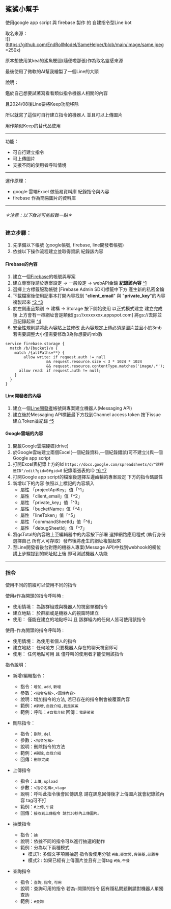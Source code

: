 ## 鯊鯊小幫手

使用google app script 與 firebase 製作 的 自建指令型Line bot

取名來源：   
![](https://github.com/EndRollModel/SameHelper/blob/main/image/same.jpeg =250x)

原本想使用某kea的鯊魚梗圖(隨便啦那張)作為取名靈感來源

最後使用了微軟的AI幫我繪製了一個Line的大頭

說明：

鑑於自己想要試著寫看看類似指令機器人相關的內容

且2024/08後Line要將Keep功能移除

所以就寫了這個可自行建立指令的機器人 並且可以上傳圖片

用作類似Keep的替代品使用

-----

功能：

- 可自行建立指令
- 可上傳圖片
- 支援不同的使用者呼叫情境

-----

運作原理：

- google 雲端Excel 做簡易資料庫 紀錄指令與內容
- firebase 作為簡易圖片的資料庫

-----

###### ＊注意：以下敘述可能較難一點＊     

### 建立步驟：     
1. 先準備以下帳號 (google帳號, firebase, line開發者帳號)
2. 依據以下操作流程建立並取得資訊 紀錄該內容

#### Firebase的內容 
1. 建立一個[Firebase](https://console.firebase.google.com/)的帳號與專案
2. 建立專案後請於專案設定 -> 一般設定 -> webAPI金鑰 **紀錄該內容** [^1]()
3. 選擇上方標籤服務帳號 [Firebase Admin SDK]標籤中下方 產生新的私密金鑰 
4. 下載檔案後使用記事本打開內容找到 "**client_email**" 與 "**private_key**"的內容複製起來 [^2 ^3]()
5. 於左側產品類別 -> 建構 -> Storage 按下開始使用 以正式模式建立 建立完成後 上方會有一串網址會是類似[gs://xxxxxxxx.appspot.com]
將gs://去除並且記錄起來 [^4]()
6. 安全性規則請將此內容貼上並修改 此內容規定上傳必須是圖片並且小於3mb 若需要調整大小僅需要修改3為你想要的mb數
```
service firebase.storage {
  match /b/{bucket}/o {
    match /{allPaths=**} {
    	allow write: if request.auth != null
      			  && request.resource.size < 3 * 1024 * 1024
                  && request.resource.contentType.matches('image/.*');
      allow read: if request.auth != null;
    }
  }
}
```

#### Line開發者的內容
1. 建立一個[Line開發者](https://developers.line.biz/console/)帳號與專案建立機器人(Messaging API)
2. 建立後於Messaging API標籤最下方找到Channel access token 按下issue 建立Token並紀錄 [^5]()

#### Google雲端的內容
1. 開啟Google雲端硬碟(drive)
2. 於Google雲端建立兩個Excel(一個紀錄資料,一個紀錄錯誤(可不建立))與一個Google app script
3. 打開Excel表紀錄上方的Id ```https://docs.google.com/spreadsheets/d/"這裡是ID"/edit?gid=0#gid=0``` 紀錄兩張表的ID [^6 ^7]()
3. 打開Google app script的檔案後選擇左邊齒輪的專案設定 下方的指令碼屬性
4. 新增以下的內容 依照以上標記的內容填入
   - 屬性 「projectApiKey」值「^1」
   - 屬性 「client_email」值「^2」
   - 屬性 「private_key」值「^3」
   - 屬性 「bucketName」值「^4」
   - 屬性 「lineToken」值「^5」
   - 屬性 「commandSheetId」值「^6」
   - 屬性 「debugSheetId」值「^7」
5. 將gsTotal的內容貼上至編輯器中的內容按下部署 選擇網路應用程式 (執行身份選擇自己 所有人可存取）發布後將產生的網址複製起來 
6. 至Line開發者後台對應的機器人專案(Message API)中找到webhook的欄位 講上步驟提到的網址貼上後 即可測試機器人功能

---
### 指令
使用不同的前綴可以使用不同的指令    

使用`#`作為開頭的指令呼叫時 : 
   - 使用情境： 為該群組或與機器人的視窗單獨指令 
   - 建立地點： 於群組或是機器人的視窗時建立
   - 使用： 僅能在建立的地點呼叫 且 該群組內的任何人皆可使用該指令

使用`~`作為開頭的指令呼叫時 : 
   -  使用情境： 為使用者個人的指令
   -  建立地點： 任何地方 只要機器人存在的聊天視窗即可
   -  使用： 任何地點可用 且 僅呼叫的使用者才能使用該指令

指令說明：

- 新增/編輯指令：
  - 指令：`增加`, `add`, `新增`
  - 參數：`<指令名稱>,<回傳內容>`
  - 說明：增加指令的方法, 若已存在的指令則會被覆蓋內容
  - 範例：`#新增,自我介紹,我是鯊鯊`
  - 範例：呼叫：`#自我介紹` 回傳：`我是鯊鯊`


- 刪除指令：
   - 指令：`刪除`, `del`
   - 參數：`<指令名稱>`
   - 說明：刪除指令的方法
   - 範例：`#刪除,自我介紹`
   - 回傳：`刪除完成`


- 上傳指令
   - 指令：`上傳`, `upload`
   - 參數：`<指令名稱>`,`<tag>`
   - 說明：呼叫此指令後會回傳訊息 請在訊息回傳後才上傳圖片就會紀錄該內容 tag可不打
   - 範例：`#上傳,午餐`
   - 回傳：`接收到上傳指令 請於30秒內上傳圖片。`


- 抽獎指令
   - 指令：`抽`
   - 說明：依據不同的指令可以進行抽選的動作
   - 範例：分為以下兩種模式
      - 模式1 : 多個文字項目抽選 指令後使用分號 `#抽;麥當勞,肯德基,必勝客`
      - 模式2 : 如果已經有上傳圖片並且有上傳tag `#抽,午餐`

     
- 查詢指令
  - 指令：`查詢`, `指令`, `可用`
  - 說明：查詢可用的指令 若為`~`開頭的指令 因有隱私問題則請對機器人單獨查詢
  - 範例：`#查詢`
